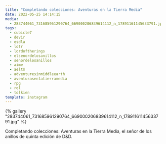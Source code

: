 ```yaml
---
title: "Completando colecciones: Aventuras en la Tierra Media"
date: 2022-05-25 14:14:15
media:
  - 283744061_731685961290764_669000206839614112_n_17891161145633791.jpg
tags:
  - cubicle7
  - devir
  - esdla
  - lotr
  - lordoftherings
  - elsenordelosanillos
  - senordelosanillos
  - aime
  - aeltm
  - adventuresinmiddleearth
  - aventurasenlatierramedia
  - rpg
  - rol
  - tolkien
template: instagram
---
```


{% gallery "283744061_731685961290764_669000206839614112_n_17891161145633791.jpg" %}

Completando colecciones: Aventuras en la Tierra Media, el señor de los anillos de quinta edición de D&D. 



